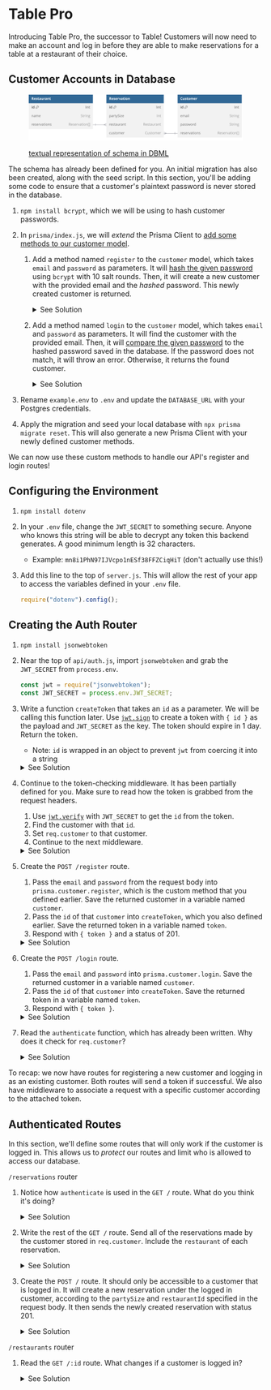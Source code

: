 # Table Pro

Introducing Table Pro, the successor to Table! Customers will now need to make an account and log in before they are able to make reservations for a table at a restaurant of their choice.

## Customer Accounts in Database

<figure>

![Visualized schema. The textual representation in DBML is linked below.](/docs/schema.svg)

<figcaption>

[textual representation of schema in DBML](/docs/schema.dbml)

</figcaption>
</figure>

The schema has already been defined for you. An initial migration has also been created, along with the seed script. In this section, you'll be adding some code to ensure that a customer's plaintext password is never stored in the database.

1.  `npm install bcrypt`, which we will be using to hash customer passwords.
2.  In `prisma/index.js`, we will _extend_ the Prisma Client to [add some methods to our customer model](https://www.prisma.io/docs/orm/prisma-client/client-extensions/model#add-a-custom-method-to-a-specific-model).

    1.  Add a method named `register` to the `customer` model, which takes `email` and `password` as parameters. It will [hash the given password](https://github.com/kelektiv/node.bcrypt.js?tab=readme-ov-file#to-hash-a-password) using `bcrypt` with 10 salt rounds. Then, it will create a new customer with the provided email and the _hashed_ password. This newly created customer is returned.
        <details>
        <summary>See Solution</summary>

        ```js
        /**
         * Creates a new customer with the provided credentials.
         * The password is hashed with bcrypt before the customer is saved.
         */
        async register(email, password) {
          const hashedPassword = await bcrypt.hash(password, 10);
          const customer = await prisma.customer.create({
            data: { email, password: hashedPassword },
          });
          return customer;
        }
        ```

        </details>

    2.  Add a method named `login` to the `customer` model, which takes `email` and `password` as parameters. It will find the customer with the provided email. Then, it will [compare the given password](https://github.com/kelektiv/node.bcrypt.js?tab=readme-ov-file#to-check-a-password) to the hashed password saved in the database. If the password does not match, it will throw an error. Otherwise, it returns the found customer.
        <details>
        <summary>See Solution</summary>

        ```js
        /**
         * Finds the customer with the provided email,
         * as long as the provided password matches what's saved in the database.
         */
        async login(email, password) {
          const customer = await prisma.customer.findUniqueOrThrow({
            where: { email },
          });
          const valid = await bcrypt.compare(password, customer.password);
          if (!valid) throw Error("Invalid password");
          return customer;
        }
        ```

        </details>

3.  Rename `example.env` to `.env` and update the `DATABASE_URL` with your Postgres credentials.
4.  Apply the migration and seed your local database with `npx prisma migrate reset`. This will also generate a new Prisma Client with your newly defined customer methods.

We can now use these custom methods to handle our API's register and login routes!

## Configuring the Environment

1. `npm install dotenv`
2. In your `.env` file, change the `JWT_SECRET` to something secure. Anyone who knows this string will be able to decrypt any token this backend generates. A good minimum length is 32 characters.

   - Example: `mn8i1PhN97IJVcpo1nESf38FFZCiqHiT` (don't actually use this!)

3. Add this line to the top of `server.js`. This will allow the rest of your app to access the variables defined in your `.env` file.
   ```js
   require("dotenv").config();
   ```

## Creating the Auth Router

1. `npm install jsonwebtoken`
2. Near the top of `api/auth.js`, import `jsonwebtoken` and grab the `JWT_SECRET` from `process.env`.

   ```js
   const jwt = require("jsonwebtoken");
   const JWT_SECRET = process.env.JWT_SECRET;
   ```

3. Write a function `createToken` that takes an `id` as a parameter. We will be calling this function later. Use [`jwt.sign`](https://github.com/auth0/node-jsonwebtoken?tab=readme-ov-file#jwtsignpayload-secretorprivatekey-options-callback) to create a token with `{ id }` as the payload and `JWT_SECRET` as the key. The token should expire in 1 day. Return the token.

   - Note: `id` is wrapped in an object to prevent `jwt` from coercing it into a string
   <details>
   <summary>See Solution</summary>

   ```js
   function createToken(id) {
     return jwt.sign({ id }, JWT_SECRET, { expiresIn: "1d" });
   }
   ```

   </details>

4. Continue to the token-checking middleware. It has been partially defined for you. Make sure to read how the token is grabbed from the request headers.

   1. Use [`jwt.verify`](https://github.com/auth0/node-jsonwebtoken?tab=readme-ov-file#jwtverifytoken-secretorpublickey-options-callback) with `JWT_SECRET` to get the `id` from the token.
   2. Find the customer with that `id`.
   3. Set `req.customer` to that customer.
   4. Continue to the next middleware.
   <details>
   <summary>See Solution</summary>

   ```js
   try {
     const { id } = jwt.verify(token, JWT_SECRET);
     const customer = await prisma.customer.findUniqueOrThrow({
       where: { id },
     });
     req.customer = customer;
     next();
   } catch (e) {
     next(e);
   }
   ```

   </details>

5. Create the `POST /register` route.

   1. Pass the `email` and `password` from the request body into `prisma.customer.register`, which is the custom method that you defined earlier. Save the returned customer in a variable named `customer`.
   2. Pass the `id` of that `customer` into `createToken`, which you also defined earlier. Save the returned token in a variable named `token`.
   3. Respond with `{ token }` and a status of 201.
   <details>
   <summary>See Solution</summary>

   ```js
   router.post("/register", async (req, res, next) => {
     const { email, password } = req.body;
     try {
       const customer = await prisma.customer.register(email, password);
       const token = createToken(customer.id);
       res.status(201).json({ token });
     } catch (e) {
       next(e);
     }
   });
   ```

   </details>

6. Create the `POST /login` route.

   1. Pass the `email` and `password` into `prisma.customer.login`. Save the returned customer in a variable named `customer`.
   2. Pass the `id` of that `customer` into `createToken`. Save the returned token in a variable named `token`.
   3. Respond with `{ token }`.
   <details>
   <summary>See Solution</summary>

   ```js
   router.post("/login", async (req, res, next) => {
     const { email, password } = req.body;
     try {
       const customer = await prisma.customer.login(email, password);
       const token = createToken(customer.id);
       res.json({ token });
     } catch (e) {
       next(e);
     }
   });
   ```

   </details>

7. Read the `authenticate` function, which has already been written. Why does it check for `req.customer`?
   <details>
   <summary>See Solution</summary>

   The first token-checking middleware earlier in the file will look in the request headers for a token. It will try to grab a customer id from that token. If a customer is found with that id, it is attached to `req.customer`.

   So, if `req.customer` exists, that means the customer is successfully logged in and we can proceed to the next middleware (whatever that might happen to be). Otherwise, we will skip directly to sending a 401 error.

   </details>

To recap: we now have routes for registering a new customer and logging in as an existing customer. Both routes will send a token if successful. We also have middleware to associate a request with a specific customer according to the attached token.

## Authenticated Routes

In this section, we'll define some routes that will only work if the customer is logged in. This allows us to _protect_ our routes and limit who is allowed to access our database.

`/reservations` router

1. Notice how `authenticate` is used in the `GET /` route. What do you think it's doing?
   <details>
   <summary>See Solution</summary>

   Any requests to `GET /reservations` will first go through the `authenticate` middleware. If the customer is not logged in, then the request will automatically send an error. The customer can only access the rest of this route if they are logged in.

   </details>

2. Write the rest of the `GET /` route. Send all of the reservations made by the customer stored in `req.customer`. Include the `restaurant` of each reservation.
   <details>
   <summary>See Solution</summary>

   ```js
   try {
     const reservations = await prisma.reservation.findMany({
       where: { customerId: req.customer.id },
       include: { restaurant: true },
     });
     res.json(reservations);
   } catch (e) {
     next(e);
   }
   ```

   </details>

3. Create the `POST /` route. It should only be accessible to a customer that is logged in. It will create a new reservation under the logged in customer, according to the `partySize` and `restaurantId` specified in the request body. It then sends the newly created reservation with status 201.
   <details>
   <summary>See Solution</summary>

   ```js
   router.post("/", authenticate, async (req, res, next) => {
     const { partySize, restaurantId } = req.body;
     try {
       const reservation = await prisma.reservation.create({
         data: {
           partySize: +partySize,
           restaurantId: +restaurantId,
           customerId: req.customer.id,
         },
       });
       res.status(201).json(reservation);
     } catch (e) {
       next(e);
     }
   });
   ```

   </details>

`/restaurants` router

1. Read the `GET /:id` route. What changes if a customer is logged in?
   <details>
   <summary>See Solution</summary>

   The value of `includeReservations` changes. If a customer is not logged in, then it's simply `false`, which means that the restaurant will _not_ include any reservations in the response.

   If a customer _is_ logged in, then the response will include any reservations that the logged-in customer has made for that specific restaurant.

   </details>
